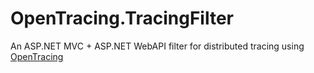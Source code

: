 # OpenTracing.TracingFilter

An ASP.NET MVC + ASP.NET WebAPI filter for distributed tracing using [OpenTracing](https://opentracing.io)